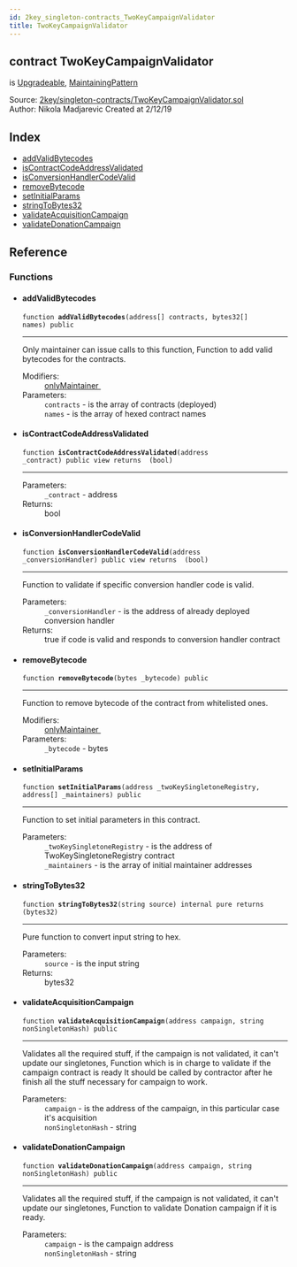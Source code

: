 ```yaml
---
id: 2key_singleton-contracts_TwoKeyCampaignValidator
title: TwoKeyCampaignValidator
---
```


<div class="contract-doc"><div class="contract"><h2 class="contract-header"><span class="contract-kind">contract</span> TwoKeyCampaignValidator</h2><p class="base-contracts"><span>is</span> <a href="2key_Upgradeable.html">Upgradeable</a><span>, </span><a href="2key_MaintainingPattern.html">MaintainingPattern</a></p><div class="source">Source: <a href="git+https://github.com/2keynet/web3-alpha/blob/v0.0.3/contracts/2key/singleton-contracts/TwoKeyCampaignValidator.sol" target="_blank">2key/singleton-contracts/TwoKeyCampaignValidator.sol</a></div><div class="author">Author: Nikola Madjarevic Created at 2/12/19</div></div><div class="index"><h2>Index</h2><ul><li><a href="2key_singleton-contracts_TwoKeyCampaignValidator.html#addValidBytecodes">addValidBytecodes</a></li><li><a href="2key_singleton-contracts_TwoKeyCampaignValidator.html#isContractCodeAddressValidated">isContractCodeAddressValidated</a></li><li><a href="2key_singleton-contracts_TwoKeyCampaignValidator.html#isConversionHandlerCodeValid">isConversionHandlerCodeValid</a></li><li><a href="2key_singleton-contracts_TwoKeyCampaignValidator.html#removeBytecode">removeBytecode</a></li><li><a href="2key_singleton-contracts_TwoKeyCampaignValidator.html#setInitialParams">setInitialParams</a></li><li><a href="2key_singleton-contracts_TwoKeyCampaignValidator.html#stringToBytes32">stringToBytes32</a></li><li><a href="2key_singleton-contracts_TwoKeyCampaignValidator.html#validateAcquisitionCampaign">validateAcquisitionCampaign</a></li><li><a href="2key_singleton-contracts_TwoKeyCampaignValidator.html#validateDonationCampaign">validateDonationCampaign</a></li></ul></div><div class="reference"><h2>Reference</h2><div class="functions"><h3>Functions</h3><ul><li><div class="item function"><span id="addValidBytecodes" class="anchor-marker"></span><h4 class="name">addValidBytecodes</h4><div class="body"><code class="signature">function <strong>addValidBytecodes</strong><span>(address[] contracts, bytes32[] names) </span><span>public </span></code><hr/><div class="description"><p>Only maintainer can issue calls to this function, Function to add valid bytecodes for the contracts.</p></div><dl><dt><span class="label-modifiers">Modifiers:</span></dt><dd><a href="2key_MaintainingPattern.html#onlyMaintainer">onlyMaintainer </a></dd><dt><span class="label-parameters">Parameters:</span></dt><dd><div><code>contracts</code> - is the array of contracts (deployed)</div><div><code>names</code> - is the array of hexed contract names</div></dd></dl></div></div></li><li><div class="item function"><span id="isContractCodeAddressValidated" class="anchor-marker"></span><h4 class="name">isContractCodeAddressValidated</h4><div class="body"><code class="signature">function <strong>isContractCodeAddressValidated</strong><span>(address _contract) </span><span>public </span><span>view </span><span>returns  (bool) </span></code><hr/><dl><dt><span class="label-parameters">Parameters:</span></dt><dd><div><code>_contract</code> - address</div></dd><dt><span class="label-return">Returns:</span></dt><dd>bool</dd></dl></div></div></li><li><div class="item function"><span id="isConversionHandlerCodeValid" class="anchor-marker"></span><h4 class="name">isConversionHandlerCodeValid</h4><div class="body"><code class="signature">function <strong>isConversionHandlerCodeValid</strong><span>(address _conversionHandler) </span><span>public </span><span>view </span><span>returns  (bool) </span></code><hr/><div class="description"><p>Function to validate if specific conversion handler code is valid.</p></div><dl><dt><span class="label-parameters">Parameters:</span></dt><dd><div><code>_conversionHandler</code> - is the address of already deployed conversion handler</div></dd><dt><span class="label-return">Returns:</span></dt><dd>true if code is valid and responds to conversion handler contract</dd></dl></div></div></li><li><div class="item function"><span id="removeBytecode" class="anchor-marker"></span><h4 class="name">removeBytecode</h4><div class="body"><code class="signature">function <strong>removeBytecode</strong><span>(bytes _bytecode) </span><span>public </span></code><hr/><div class="description"><p>Function to remove bytecode of the contract from whitelisted ones.</p></div><dl><dt><span class="label-modifiers">Modifiers:</span></dt><dd><a href="2key_MaintainingPattern.html#onlyMaintainer">onlyMaintainer </a></dd><dt><span class="label-parameters">Parameters:</span></dt><dd><div><code>_bytecode</code> - bytes</div></dd></dl></div></div></li><li><div class="item function"><span id="setInitialParams" class="anchor-marker"></span><h4 class="name">setInitialParams</h4><div class="body"><code class="signature">function <strong>setInitialParams</strong><span>(address _twoKeySingletoneRegistry, address[] _maintainers) </span><span>public </span></code><hr/><div class="description"><p>Function to set initial parameters in this contract.</p></div><dl><dt><span class="label-parameters">Parameters:</span></dt><dd><div><code>_twoKeySingletoneRegistry</code> - is the address of TwoKeySingletoneRegistry contract</div><div><code>_maintainers</code> - is the array of initial maintainer addresses</div></dd></dl></div></div></li><li><div class="item function"><span id="stringToBytes32" class="anchor-marker"></span><h4 class="name">stringToBytes32</h4><div class="body"><code class="signature">function <strong>stringToBytes32</strong><span>(string source) </span><span>internal </span><span>pure </span><span>returns  (bytes32) </span></code><hr/><div class="description"><p>Pure function to convert input string to hex.</p></div><dl><dt><span class="label-parameters">Parameters:</span></dt><dd><div><code>source</code> - is the input string</div></dd><dt><span class="label-return">Returns:</span></dt><dd>bytes32</dd></dl></div></div></li><li><div class="item function"><span id="validateAcquisitionCampaign" class="anchor-marker"></span><h4 class="name">validateAcquisitionCampaign</h4><div class="body"><code class="signature">function <strong>validateAcquisitionCampaign</strong><span>(address campaign, string nonSingletonHash) </span><span>public </span></code><hr/><div class="description"><p>Validates all the required stuff, if the campaign is not validated, it can&#x27;t update our singletones, Function which is in charge to validate if the campaign contract is ready It should be called by contractor after he finish all the stuff necessary for campaign to work.</p></div><dl><dt><span class="label-parameters">Parameters:</span></dt><dd><div><code>campaign</code> - is the address of the campaign, in this particular case it&#x27;s acquisition</div><div><code>nonSingletonHash</code> - string</div></dd></dl></div></div></li><li><div class="item function"><span id="validateDonationCampaign" class="anchor-marker"></span><h4 class="name">validateDonationCampaign</h4><div class="body"><code class="signature">function <strong>validateDonationCampaign</strong><span>(address campaign, string nonSingletonHash) </span><span>public </span></code><hr/><div class="description"><p>Validates all the required stuff, if the campaign is not validated, it can&#x27;t update our singletones, Function to validate Donation campaign if it is ready.</p></div><dl><dt><span class="label-parameters">Parameters:</span></dt><dd><div><code>campaign</code> - is the campaign address</div><div><code>nonSingletonHash</code> - string</div></dd></dl></div></div></li></ul></div></div></div>
